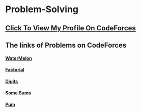 # Problem-Solving
## <a href="https://codeforces.com/profile/Hosaam_Elzoghpy">Click To View My Profile On CodeForces</a>
## The links of Problems on CodeForces
#### <a href="https://codeforces.com/problemset/problem/4/A">WaterMelon</a>
#### <a href="https://codeforces.com/group/ndZ5Fwlwj8/contest/312340/problem/B?fbclid=IwAR1i3LD3TLBsWLeAMCMMX4WnC8Pfm95ust5c_EDGqzRaUmP4DvVB35jwnNc">Factorial</a>
#### <a href="https://codeforces.com/group/MWSDmqGsZm/contest/219432/problem/Q?fbclid=IwAR1p-5ty3fsUwF0I5csdBhRP5gr6WSswEc6YNg59FGc8lZyb6eepXg5UNwc">Digits</a>
#### <a href="https://codeforces.com/group/MWSDmqGsZm/contest/219432/problem/U">Some Sums</a>
#### <a href="https://codeforces.com/group/MWSDmqGsZm/contest/219432/problem/V?fbclid=IwAR358kM296mAyVlRMjFMB0LD5m13ZHUa_U3EJb4QnNBbNIeYDvleu8DXdC8">Pum</a>
